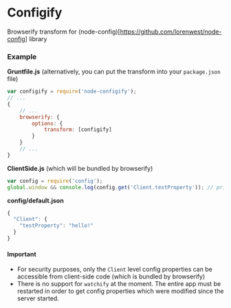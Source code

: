 # Configify
Browserify transform for (node-config)[https://github.com/lorenwest/node-config] library

### Example
**Gruntfile.js** (alternatively, you can put the transform into your `package.json` file)
```js
var configify = require('node-configify');
// ...
{
    // ...
	browserify: {
		options: {
			transform: [configify]
		}
	}
	// ...
}
```

**ClientSide.js** (which will be bundled by browserify)
```js
var config = require('config');
global.window && console.log(config.get('Client.testProperty')); // prints `hello!`
```

**config/default.json**
```js
{
  "Client": {
  	"testProperty": "hello!"
  }
}
```

#### Important 
- For security purposes, only the `Client` level config properties can be accessible from client-side code (which is bundled by browserify)
- There is no support for `watchify` at the moment. The entire app must be restarted in order to get config properties which were modified since the server started.
